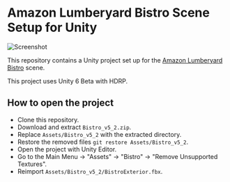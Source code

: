 # Amazon Lumberyard Bistro Scene Setup for Unity

![Screenshot](https://github.com/keijiro/BistroUnity/assets/343936/394b621a-1212-47c1-a155-606bd59c83e2)

This repository contains a Unity project set up for the [Amazon Lumberyard Bistro] scene.

[Amazon Lumberyard Bistro]:
  https://developer.nvidia.com/orca/amazon-lumberyard-bistro

This project uses Unity 6 Beta with HDRP.

## How to open the project

- Clone this repository.
- Download and extract `Bistro_v5_2.zip`.
- Replace `Assets/Bistro_v5_2` with the extracted directory.
- Restore the removed files `git restore Assets/Bistro_v5_2`.
- Open the project with Unity Editor.
- Go to the Main Menu -> "Assets" -> "Bistro" -> "Remove Unsupported Textures".
- Reimport `Assets/Bistro_v5_2/BistroExterior.fbx`.
